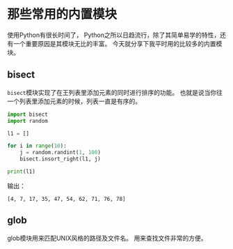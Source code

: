 # 那些常用的内置模块

使用Python有很长时间了，
Python之所以日趋流行，除了其简单易学的特性，还有一个重要原因是其模块无比的丰富。
今天就分享下我平时用的比较多的内置模块。

## bisect

`bisect`模块实现了在王列表里添加元素的同时进行排序的功能。
也就是说当你往一个列表里添加元素的时候，列表一直是有序的。

```python
import bisect
import random

l1 = []

for i in range(10):
    j = random.randint(1, 100)
    bisect.insort_right(l1, j)

print(l1)
```

输出：
```
[4, 7, 17, 35, 47, 54, 62, 71, 76, 78]
```

## glob

glob模块用来匹配UNIX风格的路径及文件名。
用来查找文件非常的方便。

